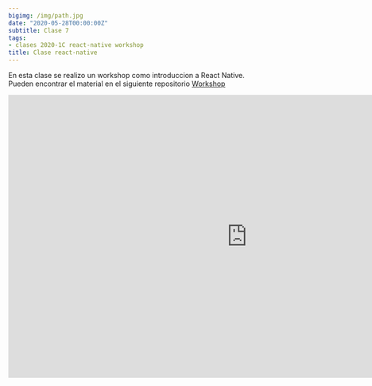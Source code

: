 ```yaml
---
bigimg: /img/path.jpg
date: "2020-05-28T00:00:00Z"
subtitle: Clase 7
tags:
- clases 2020-1C react-native workshop
title: Clase react-native
---
```


En esta clase se realizo un workshop como introduccion a React Native. Pueden encontrar el material en el siguiente repositorio 
[Workshop](https://github.com/MaxiSuppes/intro-react-native)

<style> .responsive-wrap iframe{ max-width: 100%;} </style>
<iframe src="https://docs.google.com/presentation/d/1EF_lNIBDblI27o9iUJQtB_j6PMAUlK3-DWGaSRp6oMg/embed?start=false&loop=false&delayms=3000" frameborder="0" width="960" height="569" allowfullscreen="true" mozallowfullscreen="true" webkitallowfullscreen="true"></iframe>
